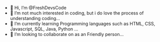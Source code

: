 - 👋 Hi, I’m @FreshDevsCode
- 👀 I’m not much interested in coding, but i do love the process of understanding coding...
- 🌱 I’m currently learning Programming languages such as HTML, CSS, Javascript, SQL, Java, Python ...
- 💞️ I’m looking to collaborate on as an Friendly person...

<!---
FreshDevsCode/FreshDevsCode is a ✨ special ✨ repository because its `README.md` (this file) appears on your GitHub profile.
You can click the Preview link to take a look at your changes.
--->
